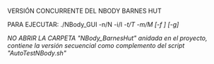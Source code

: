VERSIÓN CONCURRENTE DEL NBODY BARNES HUT

PARA EJECUTAR:
./NBody_GUI -n/N <n particles> -i/I <i iterations> -t/T <t threads> -m/M <interval statistics>  [-f <file>] [-g]

NO ABRIR LA CARPETA "NBody_BarnesHut" anidada en el proyecto, contiene la versión secuencial como complemento del script "AutoTestNBody.sh"
